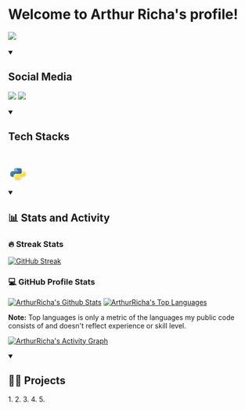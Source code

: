 <!--Tentar botar um png com a frase abaixo -->
# Welcome to Arthur Richa's profile!

<!-- Typing SVG by DenverCoder1 - https://github.com/DenverCoder1/readme-typing-svg -->
<p align="left">
  <img src="https://readme-typing-svg.demolab.com/?lines=Computer%20Science%20Student;Production%20Engineering%20Student;Always%20learning%20new%20things&font=Fira%20Code&center=true&width=440&height=45&color=f75c7e&vCenter=true&pause=1000&size=22" />
</p>

 <!-- Social Media -->
 <details open>
   <summary> <h2> Social Media</h2> </summary>
      <div>
        <p align="left">
          <a href = "mailto:contactarthurricha@gmail.com"><img src="https://img.shields.io/badge/-Gmail-%23333?style=for-the-badge&logo=gmail&logoColor=white" target="_blank"></a>
          <a href="https://www.linkedin.com/in/arthur-richa-gallardo-de-carvalho-baa438307/" target="_blank"><img src="https://img.shields.io/badge/-LinkedIn-%230077B5?style=for-the-badge&logo=linkedin&logoColor=white" target="_blank"></a> 
        </p>
      </div>
 </details>

<!-- Tech Stacks -->
<details open>
  <summary><h2> Tech Stacks </h2></summary>
    <div style="display: inline_block"><br>
      <p align="left">
        <img align="center" alt="Arthur-Python" height="30" width="40" src="https://raw.githubusercontent.com/devicons/devicon/master/icons/python/python-original.svg">
      </p>
    </div>
</details>

<!-- Github Stats -->
<details open>
  <summary><h2>📊 Stats and Activity</h2></summary>

   <h3>🔥 Streak Stats</h3>

  <!-- GitHub Readme Streak Stats - https://github.com/DenverCoder1/github-readme-streak-stats -->
  [![GitHub Streak](https://streak-stats.demolab.com?user=Arthur%20Richa&theme=radical&hide_border=true)](https://git.io/streak-stats)
 

  <h3>💻 GitHub Profile Stats</h3>

  <!-- https://github.com/anuraghazra/github-readme-stats -->
   <a href="https://github.com/anuraghazra/github-readme-stats"><img alt="ArthurRicha's Github Stats" src="https://denvercoder1-github-readme-stats.vercel.app/api/?username=ArthurRicha&show_icons=true&include_all_commits=true&count_private=true&theme=react&hide_border=true&bg_color=1F222E&title_color=F85D7F&icon_color=F8D866" width="47%"/></a>
  <a href="https://github.com/anuraghazra/github-readme-stats"><img alt="ArthurRicha's Top Languages" src="https://denvercoder1-github-readme-stats.vercel.app/api/top-langs/?username=ArthurRicha&langs_count=8&layout=compact&theme=react&hide_border=true&bg_color=1F222E&title_color=F85D7F&icon_color=F8D866&hide=Jupyter%20Notebook,Roff" width="47%"/></a>
  <br/>

  <b>Note:</b> Top languages is only a metric of the languages my public code consists of and doesn't reflect experience or skill level.
  

  <!-- https://github.com/ashutosh00710/github-readme-activity-graph -->

  <a href="https://github.com/ashutosh00710/github-readme-activity-graph"><img alt="ArthurRicha's Activity Graph" src="https://github-readme-activity-graph.vercel.app/graph/?username=ArthurRicha&bg_color=1F222E&color=F8D866&line=F85D7F&point=FFFFFF&hide_border=true" /></a>
</details>

<!-- Projects -->
<details open>
  <summary><h2>👨‍💻 Projects </h2></summary>
    1.
    2.
    3.
    4.
    5.

</details>

